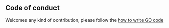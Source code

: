 ## Code of conduct
Welcomes any kind of contribution, please follow the [how to write GO code](https://golang.org/doc/code.html)  
